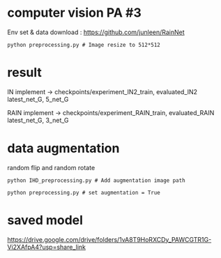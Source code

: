 # computer vision PA #3
Env set & data download : https://github.com/junleen/RainNet
```
python preprocessing.py # Image resize to 512*512
```

# result

IN implement -> checkpoints/experiment_IN2_train, evaluated_IN2  
latest_net_G, 5_net_G

RAIN implement -> checkpoints/experiment_RAIN_train, evaluated_RAIN  
latest_net_G, 3_net_G


# data augmentation
random flip and random rotate
```
python IHD_preprocessing.py # Add augmentation image path
```
```
python preprocessing.py # set augmentation = True
```

# saved model
https://drive.google.com/drive/folders/1vA8T9HoRXCDy_PAWCGTR1G-Vi2XAfpA4?usp=share_link
